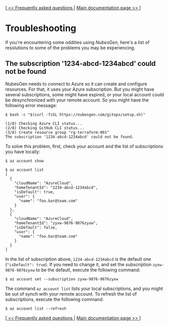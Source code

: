 [[ << Frequently asked questions ](frequently-asked-questions.md) | [ Main documentation page >> ](README.md)]

# Troubleshooting

If you're encountering some oddities using _NubesGen_, here's a list of resolutions to some of the problems you may be experiencing.

## The subscription '1234-abcd-1234abcd' could not be found

NubesGen needs to connect to Azure so it can create and configure resources.
For that, it uses your Azure subscription.
But you might have several subscriptions, some might have expired, or your local account could be desynchronized with your remote account.
So you might have the following error message:

```shell
$ bash -c "$(curl -fsSL https://nubesgen.com/gitops/setup.sh)"

(1/8) Checking Azure CLI status...
(2/8) Checking GitHub CLI status...
(3/8) Create resource group "rg-terraform-001"
The subscription '1234-abcd-1234abcd' could not be found.
```

To solve this problem, first, check your account and the list of subscriptions you have locally:

```shell
$ az account show

$ az account list
[
  {
    "cloudName": "AzureCloud",
    "homeTenantId": "1234-abcd-1234abcd",
    "isDefault": true,
    "user": {
      "name": "foo.bar@team.com"
    }
  },
  {
    "cloudName": "AzureCloud",
    "homeTenantId": "zyxw-9876-9876zyxw",
    "isDefault": false,
    "user": {
      "name": "foo.bar@team.com"
    }
  }
]
```

In the list of subscription above, `1234-abcd-1234abcd` is the default one (`"isDefault": true`).
If you need to change it, and set the subscription `zyxw-9876-9876zyxw` to be the default, execute the following command:

```shell
$ az account set --subscription zyxw-9876-9876zyxw
```

The command `az account list` lists your local subscriptions, and you might be out of synch with your remote account.
To refresh the list of subscriptions, execute the following command:

```shell
$ az account list --refresh
```

[[ << Frequently asked questions ](frequently-asked-questions.md) | [ Main documentation page >> ](README.md)]

